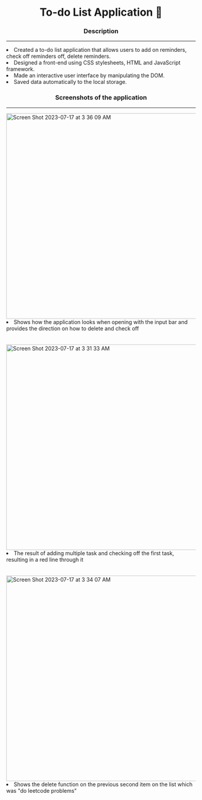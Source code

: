 <h1 align="center">To-do List Application 📝</h1>
<h3 align="center"><b>Description</b></h3>
<hr>

<li>Created a to-do list application that allows users to add on reminders, check off reminders off, delete reminders.</li>
<li>Designed a front-end using CSS stylesheets, HTML and JavaScript framework.</li>
<li>Made an interactive user interface by manipulating the DOM.</li>
<li>Saved data automatically to the local storage.</li>

<h3 align="center">Screenshots of the application</h3>
<hr>
<img width="545" alt="Screen Shot 2023-07-17 at 3 36 09 AM" src="https://github.com/ZackAnsari/To-do-List/assets/107903537/b5cbd2fe-3fd3-4421-ba7c-e96a2c66d0fd">
<li>Shows how the application looks when opening with the input bar and provides the direction on how to delete and check off</li>
<br>
<br>
<img width="545" alt="Screen Shot 2023-07-17 at 3 31 33 AM" src="https://github.com/ZackAnsari/To-do-List/assets/107903537/61b88288-b08a-46a6-bc25-fe3a6c0f7f27">
<li>The result of adding multiple task and checking off the first task, resulting in a red line through it</li>
<br>
<br>
<img width="545" alt="Screen Shot 2023-07-17 at 3 34 07 AM" src="https://github.com/ZackAnsari/To-do-List/assets/107903537/e42ab1fa-1917-4399-8c3b-354c39aec98e">
<li>Shows the delete function on the previous second item on the list which was "do leetcode problems"</li>
